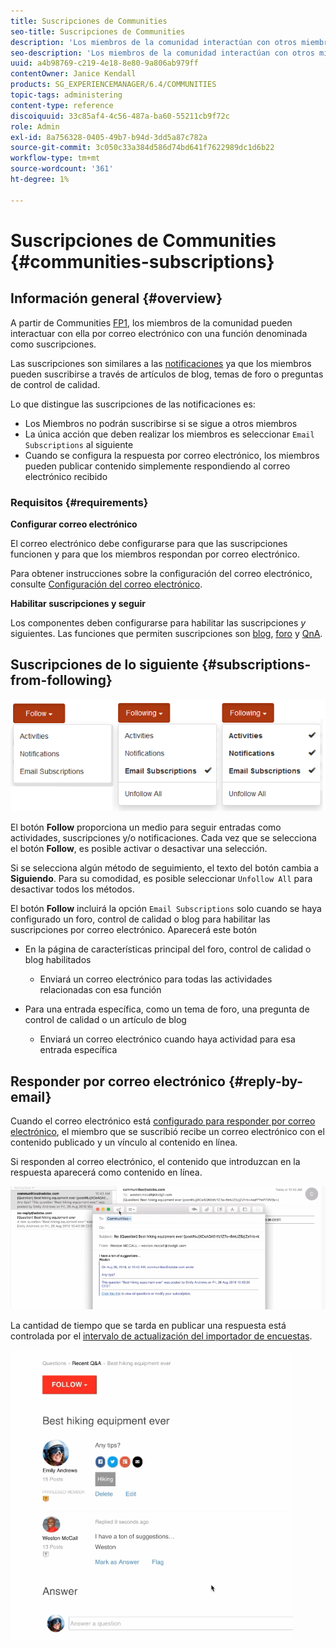 ```yaml
---
title: Suscripciones de Communities
seo-title: Suscripciones de Communities
description: 'Los miembros de la comunidad interactúan con otros miembros a través del correo electrónico '
seo-description: 'Los miembros de la comunidad interactúan con otros miembros a través del correo electrónico '
uuid: a4b98769-c219-4e18-8e80-9a806ab979ff
contentOwner: Janice Kendall
products: SG_EXPERIENCEMANAGER/6.4/COMMUNITIES
topic-tags: administering
content-type: reference
discoiquuid: 33c85af4-4c56-487a-ba60-55211cb9f72c
role: Admin
exl-id: 8a756328-0405-49b7-b94d-3dd5a87c782a
source-git-commit: 3c050c33a384d586d74bd641f7622989dc1d6b22
workflow-type: tm+mt
source-wordcount: '361'
ht-degree: 1%

---
```


# Suscripciones de Communities {#communities-subscriptions}

## Información general {#overview}

A partir de Communities [FP1](deploy-communities.md#latestfeaturepack), los miembros de la comunidad pueden interactuar con ella por correo electrónico con una función denominada como suscripciones.

Las suscripciones son similares a las [notificaciones](notifications.md) ya que los miembros pueden suscribirse a través de artículos de blog, temas de foro o preguntas de control de calidad.

Lo que distingue las suscripciones de las notificaciones es:

* Los Miembros no podrán suscribirse si se sigue a otros miembros
* La única acción que deben realizar los miembros es seleccionar `Email Subscriptions` al siguiente
* Cuando se configura la respuesta por correo electrónico, los miembros pueden publicar contenido simplemente respondiendo al correo electrónico recibido

### Requisitos {#requirements}

**Configurar correo electrónico**

El correo electrónico debe configurarse para que las suscripciones funcionen y para que los miembros respondan por correo electrónico.

Para obtener instrucciones sobre la configuración del correo electrónico, consulte [Configuración del correo electrónico](email.md).

**Habilitar suscripciones y seguir**

Los componentes deben configurarse para habilitar las suscripciones *y* siguientes. Las funciones que permiten suscripciones son [blog](blog-feature.md), [foro](forum.md) y [QnA](working-with-qna.md).

## Suscripciones de lo siguiente {#subscriptions-from-following}

![Chlimage_1-5](assets/chlimage_1-5.png)

El botón **Follow** proporciona un medio para seguir entradas como actividades, suscripciones y/o notificaciones. Cada vez que se selecciona el botón **Follow**, es posible activar o desactivar una selección.

Si se selecciona algún método de seguimiento, el texto del botón cambia a **Siguiendo**. Para su comodidad, es posible seleccionar `Unfollow All` para desactivar todos los métodos.

El botón **Follow** incluirá la opción `Email Subscriptions` solo cuando se haya configurado un foro, control de calidad o blog para habilitar las suscripciones por correo electrónico. Aparecerá este botón

* En la página de características principal del foro, control de calidad o blog habilitados

   * Enviará un correo electrónico para todas las actividades relacionadas con esa función

* Para una entrada específica, como un tema de foro, una pregunta de control de calidad o un artículo de blog

   * Enviará un correo electrónico cuando haya actividad para esa entrada específica

## Responder por correo electrónico {#reply-by-email}

Cuando el correo electrónico está [configurado para responder por correo electrónico](email.md#configure-polling-importer), el miembro que se suscribió recibe un correo electrónico con el contenido publicado y un vínculo al contenido en línea.

Si responden al correo electrónico, el contenido que introduzcan en la respuesta aparecerá como contenido en línea.

![Chlimage_1-6](assets/chlimage_1-6.png)

La cantidad de tiempo que se tarda en publicar una respuesta está controlada por el [intervalo de actualización del importador de encuestas](email.md#configure-polling-importer).

![Chlimage_1-7](assets/chlimage_1-7.png)
